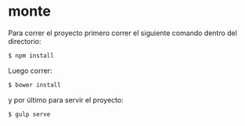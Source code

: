 # monte

Para correr el proyecto primero correr el siguiente comando dentro del directorio:

```javascript
$ npm install
```
Luego correr:

```javascript
$ bower install
```

y por último para servir el proyecto:

```javascript
$ gulp serve
```